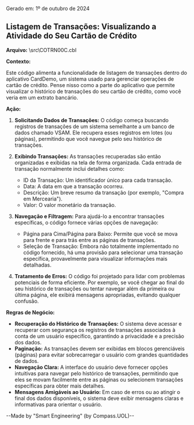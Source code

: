 Gerado em: 1º de outubro de 2024

## Listagem de Transações: Visualizando a Atividade do Seu Cartão de Crédito

**Arquivo:**  \src\COTRN00C.cbl

**Contexto:**

Este código alimenta a funcionalidade de listagem de transações dentro do aplicativo CardDemo, um sistema usado para gerenciar operações de cartão de crédito. Pense nisso como a parte do aplicativo que permite visualizar o histórico de transações do seu cartão de crédito, como você veria em um extrato bancário.

**Ação:**

1. **Solicitando Dados de Transações:** O código começa buscando registros de transações de um sistema semelhante a um banco de dados chamado VSAM. Ele recupera esses registros em lotes (ou páginas), permitindo que você navegue pelo seu histórico de transações.

2. **Exibindo Transações:** As transações recuperadas são então organizadas e exibidas na tela de forma organizada. Cada entrada de transação normalmente inclui detalhes como:
    - ID da Transação: Um identificador único para cada transação.
    - Data: A data em que a transação ocorreu.
    - Descrição: Um breve resumo da transação (por exemplo, "Compra em Mercearia").
    - Valor: O valor monetário da transação.

3. **Navegação e Filtragem:** Para ajudá-lo a encontrar transações específicas, o código fornece várias opções de navegação:
    - Página para Cima/Página para Baixo: Permite que você se mova para frente e para trás entre as páginas de transações.
    - Seleção de Transação: Embora não totalmente implementado no código fornecido, há uma provisão para selecionar uma transação específica, provavelmente para visualizar informações mais detalhadas.

4. **Tratamento de Erros:** O código foi projetado para lidar com problemas potenciais de forma eficiente. Por exemplo, se você chegar ao final do seu histórico de transações ou tentar navegar além da primeira ou última página, ele exibirá mensagens apropriadas, evitando qualquer confusão.

**Regras de Negócio:**

* **Recuperação do Histórico de Transações:** O sistema deve acessar e recuperar com segurança os registros de transações associados à conta de um usuário específico, garantindo a privacidade e a precisão dos dados. 
* **Paginação:** As transações devem ser exibidas em blocos gerenciáveis (páginas) para evitar sobrecarregar o usuário com grandes quantidades de dados.
* **Navegação Clara:** A interface do usuário deve fornecer opções intuitivas para navegar pelo histórico de transações, permitindo que eles se movam facilmente entre as páginas ou selecionem transações específicas para obter mais detalhes.
* **Mensagens Amigáveis ao Usuário:** Em caso de erros ou ao atingir o final dos dados disponíveis, o sistema deve exibir mensagens claras e informativas para orientar o usuário.

--Made by "Smart Engineering" (by Compass.UOL)--